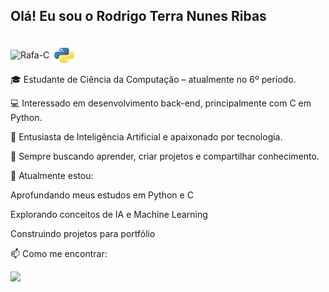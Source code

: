 ## Olá! Eu sou o Rodrigo Terra Nunes Ribas

<link rel="stylesheet" type='text/css' href="https://cdn.jsdelivr.net/gh/devicons/devicon@latest/devicon.min.css" />
<div style="display: inline_block"><br>
  <img align="center" alt="Rafa-C" height="30" width="40" src="https://cdn.jsdelivr.net/gh/devicons/devicon@latest/icons/c/c-original.svg">
  <img align="center" alt="Rafa-Python" height="30" width="40" src="https://raw.githubusercontent.com/devicons/devicon/master/icons/python/python-original.svg">
</div>          

🎓 Estudante de Ciência da Computação – atualmente no 6º período.

💻 Interessado em desenvolvimento back-end, principalmente com C em Python.

🤖 Entusiasta de Inteligência Artificial e apaixonado por tecnologia.

🚀 Sempre buscando aprender, criar projetos e compartilhar conhecimento.

🌱 Atualmente estou:

Aprofundando meus estudos em Python e C

Explorando conceitos de IA e Machine Learning

Construindo projetos para portfólio

📫 Como me encontrar:

<div>
<a href="https://www.linkedin.com/in/rodrigotnribas/" target="_blank"><img src="https://img.shields.io/badge/-LinkedIn-%230077B5?style=for-the-badge&logo=linkedin&logoColor=white" target="_blank"></a>
</div>

